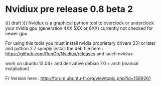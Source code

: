 # Nvidiux pre release 0.8 beta 2

((( draft )))
Nvidiux is a graphical python tool to overclock or underclock your nvidia gpu  (generation 4XX  5XX or 6XX) currently not checked for newer gpu

For using this tools you must install nvidia proprietary drivers 331 or later and python 2.7
symply install the deb file here : https://github.com/RunGp/Nvidiux/releases
and lauch nvidiux

work on ubuntu 12.04+ and derivative 
debian 7.0 +
arch (manual installation)

Fr Version here : http://forum.ubuntu-fr.org/viewtopic.php?id=1589261
